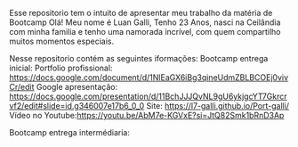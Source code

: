 Esse repositorio tem o intuito de apresentar meu trabalho da matéria de Bootcamp
Olá! Meu nome é Luan Galli, Tenho 23 Anos, nasci na Ceilândia com minha familia e tenho uma namorada incrível, com quem compartilho muitos momentos especiais.

Nesse repositorio contém as seguintes iformações:
Bootcamp entrega inicial:
  Portfolio profissional: https://docs.google.com/document/d/1NlEaGX6iBg3qineUdmZBLBCOEj0vivCr/edit 
  Google apresentação: https://docs.google.com/presentation/d/11BchJJJQvNL9gU6ykjgcYT7Gkrcrvf2/edit#slide=id.g346007e17b6_0_0 
  Site: https://l7-galli.github.io/Port-galli/ 
  Vídeo no Youtube:https://youtu.be/AbM7e-KGVxE?si=JtQ82Smk1bRnD3Ap 

Bootcamp entrega intermédiaria:

